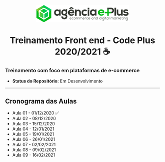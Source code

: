 <div align='center'>
  <img
    src="./assets/agencia-eplus-n-logo.png"
    alt="code_plus"
    width="300px"
  />
</div>

<h1 align="center">
    Treinamento Front end - Code Plus 2020/2021 ☕
</h1>

### Treinamento com foco em plataformas de e-commerce 

- **Status do Repositório:** Em Desenvolvimento

---

## Cronograma das Aulas

- Aula 01 - 01/12/2020 ✅
- Aula 02 - 08/12/2020
- Aula 03 - 15/12/2020
- Aula 04 - 12/01/2021
- Aula 05 - 19/01/2021
- Aula 06 - 26/01/2021
- Aula 07 - 02/02/2021
- Aula 08 - 09/02/2021
- Aula 09 - 16/02/2021
